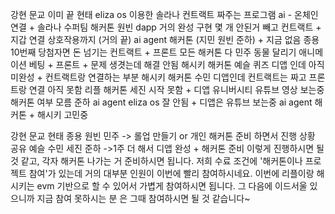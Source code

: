 강현 문교 이미 끝
현태 eliza os 이용한 솔라나 컨트랙트 짜주는 프로그램 
ai - 온체인 연결 + 솔라나 수퍼팀 해커톤 
원빈 dapp 거의 완성 구현 몇 개 안된거 빼고 컨트랙트 + 지갑 연결 상호작용까지 (거의 끝)
ai agent 해커톤 (지민 원빈 준하) + 지금 없음
종용 10번째 당첨자면 돈 넘기는 컨트랙트 + 프론트 
모든 해커톤 다
민주 동물 달리기 애니메이션 베팅 + 프론트 + 문제 생겻는데 해결 안됨
해시키 해커톤 
예슬 퀴즈 디앱 인데 아직 미완성 + 컨트랙트랑 연결하는 부분
해시키 해커톤
수민 디앱인데 컨트랙트는 짜고 프론트랑 연결 아직 못함
리플 해커톤
세진 시작 못함 + 디앱 유니버시티 유튜브 영상 보는중
해커톤 여부 모름
준하 ai agent eliza os 잘 안됨 + 디앱은 유튜브 보는중
ai agent 해커톤 + 해시키 고민중


강현 문교 현태 종용 원빈 민주
-> 롤업 만들기 or 개인 해커톤 준비 하면서 진행 상황 공유
예슬 수민 세진 준하
->1주 더 해서 디앱 완성 + 해커톤 준비
이렇게 진행하시면 될 것 같고, 각자 해커톤 나가는 거 준비하시면 됩니다. 저희 수료 조건에 '해커톤이나 프로젝트 참여'가 있는데 거의 대부분 인원이 이번에 빨리 참여하시네요. 이번에 리플이랑 해시키는 evm 기반으로 할 수 있어서 가볍게 참여하시면 됩니다. 그 다음에 이드서울 있으니까 지금 참여 못하시는 분 은 그때 참여하시면 될 것 같습니다~
